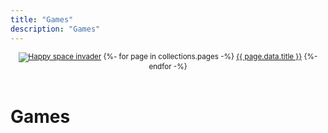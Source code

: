 ```yaml
---
title: "Games"
description: "Games"
---
```


<header>
    <small>  
       <a href="/index.html"><img src="/img/retro-delights-logo.svg" alt="Happy space invader"></a>
        {%- for page in collections.pages -%} <a href="{{ page.url }}">{{ page.data.title }}</a>
        {%- endfor -%}
    </small>
</header>

<h1>Games</h1>

<div class="" data-layout="">


</div>
